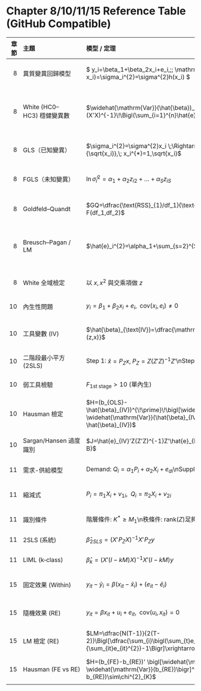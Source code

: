 # Chapter 8/10/11/15 Reference Table (GitHub Compatible)

|   章節 | 主題                       | 模型 / 定理                                                                                                                                                                | 內容說明                                 | 估計式 / 檢定式                                                                                  | 虛無假設 H₀                     | 要點 / 備註                        |
|-------:|:---------------------------|:---------------------------------------------------------------------------------------------------------------------------------------------------------------------------|:-----------------------------------------|:-------------------------------------------------------------------------------------------------|:--------------------------------|:-----------------------------------|
|      8 | 異質變異回歸模型           | $ y_i=\beta_1+\beta_2x_i+e_i,\;\; \mathrm{Var}(e_i\mid x_i)=\sigma_i^{2}=\sigma^{2}h(x_i) $                                                                            | 允許誤差變異隨解釋變數系統性改變         | —                                                                                                | —                               | 後續 GLS、檢定基礎                 |
|      8 | White (HC0–HC3) 穩健變異數 | $\widehat{\mathrm{Var}}(\hat{\beta})_{\text{HC0}}=(X'X)^{-1}\!\Bigl(\sum_{i=1}^{n}\hat{e}_i^{2}x_ix_i'\Bigr)(X'X)^{-1}$                                              | 不需事先知道 $h(x)$；大樣本一致          | HC1、HC2、HC3 只對 HC0 再加權                                                                    | —                               | t/F/信賴區間在有無異質變異時皆有效 |
|      8 | GLS（已知變異）            | $\sigma_i^{2}=\sigma^{2}x_i \;\Rightarrow\; y_i^{*}=\dfrac{y_i}{\sqrt{x_i}},\; x_i^{*}=1,\sqrt{x_i}$                                                                       | 加權最小平方法 (WLS) 與 GLS 等價         | $\hat{\beta}_{\text{GLS}}=(X^{*'}X^{*})^{-1}X^{*'}y^{*}$                                         | —                               | 假設正確時為 BLUE                  |
|      8 | FGLS（未知變異）           | $\ln\hat{\sigma}_i^{2}=\alpha_1+\alpha_2z_{i2}+…+\alpha_S z_{iS}$                                                                                                          | OLS→估 $\alpha$→得 $\hat{h}(z_i)$→WLS    | 同左                                                                                             | —                               | 一致且通常效率高於 OLS             |
|      8 | Goldfeld–Quandt            | $GQ=\dfrac{\text{RSS}_{1}/df_1}{\text{RSS}_{2}/df_2}\sim F(df_1,df_2)$                                                                                                     | 分組比較誤差變異                         | 同左                                                                                             | $H_0:\sigma_1^{2}=\sigma_2^{2}$ | 樣本可自然排序或分割               |
|      8 | Breusch–Pagan / LM         | $\hat{e}_i^{2}=\alpha_1+\sum_{s=2}^{S}\alpha_s z_{is}+v_i$                                                                                                                 | $LM=nR^{2}\xrightarrow{d}\chi^{2}_{S-1}$ | 同左                                                                                             | $H_0:\alpha_2=\dots=\alpha_S=0$ | 檢測誤差變異是否隨 $z$ 改變        |
|      8 | White 全域檢定             | 以 $x, x^{2}$ 與交乘項做 $z$                                                                                                                                               | 同 BP，但對任意異質變異具一致性          | 同 BP                                                                                            | 同 BP                           | 亦可偵測模型型態錯誤               |
|     10 | 內生性問題                 | $y_i=\beta_1+\beta_2x_i+e_i,\;\; \mathrm{cov}(x_i,e_i)\neq0$                                                                                                         | 解釋變數相關 → OLS 偏誤、不一致          | —                                                                                                | —                               | 需 IV/2SLS                         |
|     10 | 工具變數 (IV)              | $\hat{\beta}_{\text{IV}}=\dfrac{\mathrm{cov}(z,y)}{\mathrm{cov}(z,x)}$                                                                                         | 工具需同時滿足關聯性與外生性             | 同左                                                                                             | —                               | 單工具 just‑ID, 多工具 over‑ID     |
|     10 | 二階段最小平方 (2SLS)      | Step 1: $\hat{x}=P_Zx,\; P_Z=Z(Z'Z)^{-1}Z'$\nStep 2: $\hat{\beta}_{2SLS}=(X'\!P_ZX)^{-1}X'\!P_Zy$                                                                          | 實務計算 IV 的標準流程                   | 同左                                                                                             | —                               | 軟體自動產出 SE                    |
|     10 | 弱工具檢驗                 | $F_{\text{1st stage}}>10$ (單內生)                                                                                                                                         | F 小 ⇒ weak IV                           | $F$ 統計量                                                                                       | $H_0:$ 工具弱                   | 多內生⇒Cragg–Donald $F$            |
|     10 | Hausman 檢定               | $H=(b_{OLS}-\hat{\beta}_{IV})^{\!\prime}\!\bigl[\widehat{\mathrm{Var}}(b_{OLS})-\widehat{\mathrm{Var}}(\hat{\beta}_{IV})\bigr]^{-1}(b_{OLS}-\hat{\beta}_{IV})$ | $H\sim\chi^{2}_{K_{endog}}$              | 同左                                                                                             | $H_0:\mathrm{cov}(x,e)=0$ | 拒絕 ⇒ 採用 IV                     |
|     10 | Sargan/Hansen 過度識別     | $J=\hat{e}_{IV}'Z(Z'Z)^{-1}Z'\hat{e}_{IV}\xrightarrow{d}\chi^{2}_{L-B}$                                                                                                    | 檢定多餘工具是否外生                     | 同左                                                                                             | $H_0:$ 所有工具外生             | 拒絕 ⇒ 至少一工具無效              |
|     11 | 需求-供給模型              | Demand: $Q_i=\alpha_1P_i+\alpha_2X_i+e_{di}$\nSupply: $Q_i=\beta_1P_i+e_{si}$                                                                                              | P, Q 內生 → 同時方程式                   | —                                                                                                | —                               | 須系統估計                         |
|     11 | 縮減式                     | $P_i=\pi_1X_i+v_{1i},\;\; Q_i=\pi_2X_i+v_{2i}$                                                                                                                             | 解內生變數為外生函數                     | 式 (11.4)(11.5)                                                                                  | —                               | π 可 OLS 估後生成工具              |
|     11 | 識別條件                   | 階層條件: $K^{*}\ge M_1$\n秩條件: rank$(Z)$足夠                                                                                                                            | 確保結構參數可唯一識別                   | —                                                                                                | —                               | $K^{*}$: 外生排除數                |
|     11 | 2SLS (系統)                | $\hat{\beta}_{2SLS}=(X'\!P_ZX)^{-1}X'\!P_Zy$                                                                                                                               | Stage‑1 以外生變數產出 $\hat{X}$         | 同左                                                                                             | —                               | 多方程皆適用                       |
|     11 | LIML (k‑class)             | $\hat{\beta}_{k}=\bigl(X'(I-kM)X\bigr)^{-1}X'(I-kM)y$                                                                                                                      | k=λ̂ (最小特徵根) ⇒ LIML                  | —                                                                                                | —                               | 小樣本偏誤較小                     |
|     15 | 固定效果 (Within)          | $y_{it}-\bar{y}_i=\beta\bigl(x_{it}-\bar{x}_i\bigr)+\bigl(e_{it}-\bar{e}_i\bigr)$                                                                                          | 消除個體不變異質 $u_i$                   | OLS + cluster‑robust SE                                                                          | —                               | 無法估時間不變變數                 |
|     15 | 隨機效果 (RE)              | $y_{it}=\beta x_{it}+u_i+e_{it},\;\; \mathrm{cov}(u_i,x_{it})=0$                                                                                                     | u_i 視為隨機，FGLS 最有效                | $\theta=1-\sqrt{\dfrac{\sigma_e^{2}}{\sigma_e^{2}+T\sigma_u^{2}}}$\n$y^*=y_{it}-\theta\bar{y}_i$ | —                               | θ=1 ⇒ FE, θ=0 ⇒ OLS                |
|     15 | LM 檢定 (RE)               | $LM=\dfrac{N(T-1)}{2(T-2)}\Bigl[\dfrac{\sum_{i}\bigl(\sum_{t}e_{it}\bigr)^{2}}{\sum_{it}e_{it}^{2}}-1\Bigr]\xrightarrow{d}\chi^{2}_{1}$                                    | 檢測 $σ_u^{2}=0$                         | 同左                                                                                             | $H_0:σ_u^{2}=0$                 | LM>臨界 ⇒ 用 RE                    |
|     15 | Hausman (FE vs RE)         | $H=(b_{FE}-b_{RE})' \bigl[\widehat{\mathrm{Var}}(b_{FE})-\widehat{\mathrm{Var}}(b_{RE})\bigr]^{-1}(b_{FE}-b_{RE})\sim\chi^{2}_{K}$                             | 檢驗 cov(u,x)=0                          | 同左                                                                                             | $H_0:$ RE 一致 (外生)           | 拒絕 ⇒ FE 合適                     |
